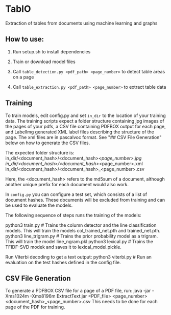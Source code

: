 # TabIO

Extraction of tables from documents using machine learning and graphs

## How to use:

1) Run setup.sh to install dependencies

2) Train or download model files

3) Call `table_detection.py <pdf_path> <page_number>` to detect table areas on a page 

4) Call `table_extraction.py <pdf_path> <page_number>` to extract table data


## Training

To train models, edit config.py and set `in_dir` to the location of your training data. The training scripts expect a folder structure containing jpg images of the pages of your pdfs, a CSV file containing PDFBOX output for each page, and LabelImg generated XML label files describing the structure of the page. The xml files are in pascalvoc format. See "## CSV File Generation" below on how to generate the CSV files. 

The expected folder structure is:
in_dir/<document_hash>/<document_hash>_<page_number>.jpg
in_dir/<document_hash>/<document_hash>_<page_number>.xml
in_dir/<document_hash>/<document_hash>_<page_number>.csv

Here, the <document_hash> refers to the md5sum of a document, although another unique prefix for each document would also work. 

In `config.py` you can configure a test set, which consists of a list of document hashes. These documents will be excluded from training and can be used to evaluate the models.

The following sequence of steps runs the training of the models:

python3 train.py  # Trains the column detector and the line classification models. This will train the models col_trained_net.pth and trained_net.pth. 
python3 line_trigram.py # Trains the prior probability model as a trigram. This will train the model line_ngram.pkl
python3 lexical.py # Trains the TFIDF-SVD modek and saves it to lexical_model.pickle. 

Run Viterbi decoding to get a text output:
python3 viterbi.py # Run an evaluation on the test hashes defined in the config file.

## CSV File Generation
To generate a PDFBOX CSV file for a page of a PDF file, run:
java -jar -Xms1024m -Xmx8196m ExtractText.jar <PDF_file> <page_number> <document_hash>_<page_number>.csv
This needs to be done for each page of the PDF for training. 
